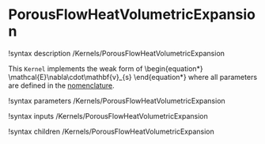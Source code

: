# PorousFlowHeatVolumetricExpansion
!syntax description /Kernels/PorousFlowHeatVolumetricExpansion

This `Kernel` implements the weak form of
\begin{equation*}
  \mathcal{E}\nabla\cdot\mathbf{v}_{s}
\end{equation*}
where all parameters are defined in the [nomenclature](/porous_flow/nomenclature.md).

!syntax parameters /Kernels/PorousFlowHeatVolumetricExpansion

!syntax inputs /Kernels/PorousFlowHeatVolumetricExpansion

!syntax children /Kernels/PorousFlowHeatVolumetricExpansion
